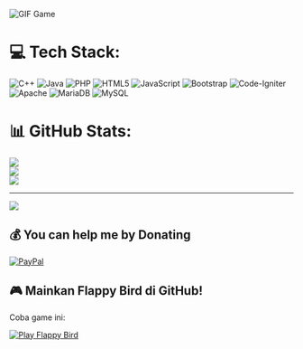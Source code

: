 ![GIF Game](https://private-user-images.githubusercontent.com/142600991/469602748-ccf8345c-a6dd-45b2-894f-c528b3d51372.gif?jwt=eyJhbGciOiJIUzI1NiIsInR5cCI6IkpXVCJ9.eyJpc3MiOiJnaXRodWIuY29tIiwiYXVkIjoicmF3LmdpdGh1YnVzZXJjb250ZW50LmNvbSIsImtleSI6ImtleTUiLCJleHAiOjE3NTM1NDE4MjksIm5iZiI6MTc1MzU0MTUyOSwicGF0aCI6Ii8xNDI2MDA5OTEvNDY5NjAyNzQ4LWNjZjgzNDVjLWE2ZGQtNDViMi04OTRmLWM1MjhiM2Q1MTM3Mi5naWY_WC1BbXotQWxnb3JpdGhtPUFXUzQtSE1BQy1TSEEyNTYmWC1BbXotQ3JlZGVudGlhbD1BS0lBVkNPRFlMU0E1M1BRSzRaQSUyRjIwMjUwNzI2JTJGdXMtZWFzdC0xJTJGczMlMkZhd3M0X3JlcXVlc3QmWC1BbXotRGF0ZT0yMDI1MDcyNlQxNDUyMDlaJlgtQW16LUV4cGlyZXM9MzAwJlgtQW16LVNpZ25hdHVyZT00ZTU5ODUzODM3YjRmNmM4YTEzY2IyNDQzMmI2YzIxZTYwZDQ0NzQ1OTk0Yjk3Yjc1ZDA3ZDUyNzgwYjk5MTJkJlgtQW16LVNpZ25lZEhlYWRlcnM9aG9zdCJ9.ziLLuHiCdho9cno09XUZqvy1XXiMDi-VFJcq6Dh8g4I)

# 💻 Tech Stack:
![C++](https://img.shields.io/badge/c++-%2300599C.svg?style=for-the-badge&logo=c%2B%2B&logoColor=white) ![Java](https://img.shields.io/badge/java-%23ED8B00.svg?style=for-the-badge&logo=openjdk&logoColor=white) ![PHP](https://img.shields.io/badge/php-%23777BB4.svg?style=for-the-badge&logo=php&logoColor=white) ![HTML5](https://img.shields.io/badge/html5-%23E34F26.svg?style=for-the-badge&logo=html5&logoColor=white) ![JavaScript](https://img.shields.io/badge/javascript-%23323330.svg?style=for-the-badge&logo=javascript&logoColor=%23F7DF1E) ![Bootstrap](https://img.shields.io/badge/bootstrap-%238511FA.svg?style=for-the-badge&logo=bootstrap&logoColor=white) ![Code-Igniter](https://img.shields.io/badge/CodeIgniter-%23EF4223.svg?style=for-the-badge&logo=codeIgniter&logoColor=white) ![Apache](https://img.shields.io/badge/apache-%23D42029.svg?style=for-the-badge&logo=apache&logoColor=white) ![MariaDB](https://img.shields.io/badge/MariaDB-003545?style=for-the-badge&logo=mariadb&logoColor=white) ![MySQL](https://img.shields.io/badge/mysql-4479A1.svg?style=for-the-badge&logo=mysql&logoColor=white)
# 📊 GitHub Stats:
![](https://github-readme-stats.vercel.app/api?username=AqilBintang&theme=gruvbox_light&hide_border=false&include_all_commits=false&count_private=false)<br/>
![](https://nirzak-streak-stats.vercel.app/?user=AqilBintang&theme=gruvbox_light&hide_border=false)<br/>
![](https://github-readme-stats.vercel.app/api/top-langs/?username=AqilBintang&theme=gruvbox_light&hide_border=false&include_all_commits=false&count_private=false&layout=compact)

---
[![](https://visitcount.itsvg.in/api?id=AqilBintang&icon=0&color=0)](https://visitcount.itsvg.in)

  ## 💰 You can help me by Donating
  [![PayPal](https://img.shields.io/badge/PayPal-00457C?style=for-the-badge&logo=paypal&logoColor=white)](https://paypal.me/@bintangpradana793) 
## 🎮 Mainkan Flappy Bird di GitHub!
Coba game ini:

[![Play Flappy Bird](https://img.shields.io/badge/Play-Flappy_Bird-blue?style=for-the-badge&logo=javascript)](https://aqilbintang.github.io/mini-flappy/)


  
<!-- Proudly created with GPRM ( https://gprm.itsvg.in ) -->
